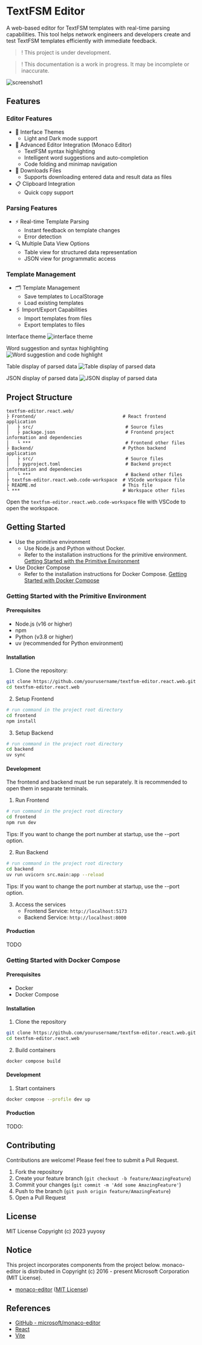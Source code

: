 # TextFSM Editor

A web-based editor for TextFSM templates with real-time parsing capabilities. This tool helps network engineers and developers create and test TextFSM templates efficiently with immediate feedback.

> ! This project is under development.

> ! This documentation is a work in progress. It may be incomplete or inaccurate.

![screenshot1](pictures/screenshot1.png)

## Features

### Editor Features

- 🎨 Interface Themes
  - Light and Dark mode support
- 📝 Advanced Editor Integration (Monaco Editor)
  - TextFSM syntax highlighting
  - Intelligent word suggestions and auto-completion
  - Code folding and minimap navigation
- 📄 Downloads Files
  - Supports downloading entered data and result data as files
- 📋 Clipboard Integration
  - Quick copy support

### Parsing Features

- ⚡ Real-time Template Parsing
  - Instant feedback on template changes
  - Error detection
- 🔍 Multiple Data View Options
  - Table view for structured data representation
  - JSON view for programmatic access

### Template Management

- 🗂️ Template Management
  - Save templates to LocalStorage
  - Load existing templates
- 🖇️ Import/Export Capabilities
  - Import templates from files
  - Export templates to files

Interface theme
![interface theme](pictures/features_theme.png)

Word suggestion and syntax highlighting
![Word suggestion and code highlight](pictures/features_editor.png)

Table display of parsed data
![Table display of parsed data](pictures/features_view_table.png)

JSON display of parsed data
![JSON display of parsed data](pictures/features_view_json.png)


## Project Structure


```
textfsm-editor.react.web/
├ Frontend/                                # React frontend application
│   ├ src/                                  # Source files
│   ├ package.json                          # Frontend project information and dependencies
│   └ ***                                   # Frontend other files
├ Backend/                                 # Python backend application
│   ├ src/                                  # Source files
│   ├ pyproject.toml                        # Backend project information and dependencies
│   └ ***                                   # Backend other files
├ textfsm-editor.react.web.code-workspace  # VSCode workspace file
├ README.md                                # This file
└ ***                                      # Workspace other files
```

Open the `textfsm-editor.react.web.code-workspace` file with VSCode to open the workspace.

## Getting Started

- Use the primitive environment
  - Use Node.js and Python without Docker.
  - Refer to the installation instructions for the primitive environment. [Getting Started with the Primitive Environment](#getting-started-with-the-primitive-environment)
- Use Docker Compose
  - Refer to the installation instructions for Docker Compose. [Getting Started with Docker Compose](#getting-started-with-docker-compose)


### Getting Started with the Primitive Environment

#### Prerequisites

- Node.js (v16 or higher)
- npm
- Python (v3.8 or higher)
- uv (recommended for Python environment)

#### Installation

1. Clone the repository:

```bash
git clone https://github.com/yourusername/textfsm-editor.react.web.git
cd textfsm-editor.react.web
```

2. Setup Frontend

```bash
# run command in the project root directory
cd frontend
npm install
```

3. Setup Backend

```bash
# run command in the project root directory
cd backend
uv sync
```

#### Development

The frontend and backend must be run separately. It is recommended to open them in separate terminals.

1. Run Frontend

```bash
# run command in the project root directory
cd frontend
npm run dev
```

Tips: If you want to change the port number at startup, use the --port option.

2. Run Backend

```bash
# run command in the project root directory
cd backend
uv run uvicorn src.main:app --reload
```

Tips: If you want to change the port number at startup, use the --port option.

3. Access the services
   - Frontend Service: `http://localhost:5173`
   - Backend Service: `http://localhost:8000`

#### Production

TODO

### Getting Started with Docker Compose

#### Prerequisites

- Docker
- Docker Compose

#### Installation

1. Clone the repository

```bash
git clone https://github.com/yourusername/textfsm-editor.react.web.git
cd textfsm-editor.react.web
```

2. Build containers

```bash
docker compose build
```

#### Development

1. Start containers
```bash
docker compose --profile dev up
```

#### Production

TODO: 


## Contributing

Contributions are welcome! Please feel free to submit a Pull Request.

1. Fork the repository
2. Create your feature branch (`git checkout -b feature/AmazingFeature`)
3. Commit your changes (`git commit -m 'Add some AmazingFeature'`)
4. Push to the branch (`git push origin feature/AmazingFeature`)
5. Open a Pull Request

## License

MIT License Copyright (c) 2023 yuyosy

## Notice

This project incorporates components from the project below.
monaco-editor is distributed in Copyright (c) 2016 - present Microsoft Corporation (MIT License).

- [monaco-editor](public/libs/monaco-editor) ([MIT License](public/libs/monaco-editor/LICENSE))

## References

- [GitHub - microsoft/monaco-editor](https://github.com/microsoft/monaco-editor)
- [React](https://react.dev)
- [Vite](https://vitejs.dev)
